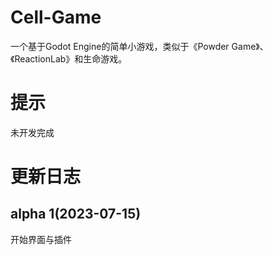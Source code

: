 # Cell-Game

一个基于Godot Engine的简单小游戏，类似于《Powder Game》、《ReactionLab》和生命游戏。

# 提示

未开发完成

# 更新日志

## alpha 1(2023-07-15)

开始界面与插件
